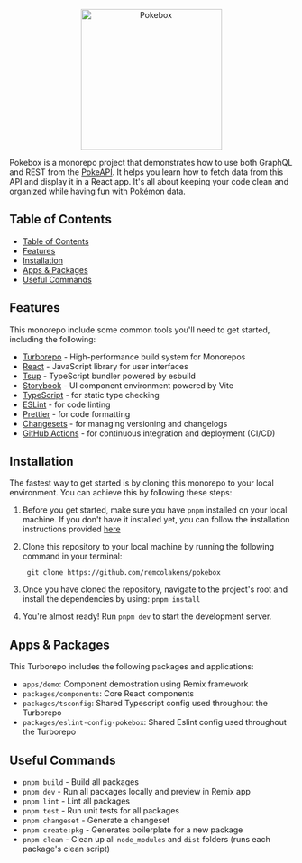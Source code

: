<p align="center">
	<img src="https://i.ibb.co/pX4NZhN/cbaa725ea5a65889e1760fdf1e46a3b6.png" alt="Pokebox" width="250" />
</p>

Pokebox is a monorepo project that demonstrates how to use both GraphQL and REST from the [PokeAPI](https://pokeapi.co/). It helps you learn how to fetch data from this API and display it in a React app. It's all about keeping your code clean and organized while having fun with Pokémon data.

## Table of Contents

- [Table of Contents](#table-of-contents)
- [Features](#features)
- [Installation](#installation)
- [Apps \& Packages](#apps--packages)
- [Useful Commands](#useful-commands)

## Features

This monorepo include some common tools you'll need to get started, including the following:

- [Turborepo](https://turbo.build/repo) - High-performance build system for Monorepos
- [React](https://reactjs.org/) - JavaScript library for user interfaces
- [Tsup](https://github.com/egoist/tsup) - TypeScript bundler powered by esbuild
- [Storybook](https://storybook.js.org/) - UI component environment powered by Vite
- [TypeScript](https://www.typescriptlang.org/) - for static type checking
- [ESLint](https://eslint.org/) - for code linting
- [Prettier](https://prettier.io) - for code formatting
- [Changesets](https://github.com/changesets/changesets) - for managing versioning and changelogs
- [GitHub Actions](https://github.com/changesets/action) - for continuous integration and deployment (CI/CD)

## Installation

The fastest way to get started is by cloning this monorepo to your local environment. You can achieve this by following these steps:

1. Before you get started, make sure you have `pnpm` installed on your local machine. If you don't have it installed yet, you can follow the installation instructions provided [here](https://pnpm.io/installation)
2. Clone this repository to your local machine by running the following command in your terminal:

   ```
    git clone https://github.com/remcolakens/pokebox
   ```

3. Once you have cloned the repository, navigate to the project's root and install the dependencies by using: `pnpm install`
4. You're almost ready! Run `pnpm dev` to start the development server.

## Apps & Packages

This Turborepo includes the following packages and applications:

- `apps/demo`: Component demostration using Remix framework
- `packages/components`: Core React components
- `packages/tsconfig`: Shared Typescript config used throughout the Turborepo
- `packages/eslint-config-pokebox`: Shared Eslint config used throughout the Turborepo

## Useful Commands

- `pnpm build` - Build all packages
- `pnpm dev` - Run all packages locally and preview in Remix app
- `pnpm lint` - Lint all packages
- `pnpm test` - Run unit tests for all packages
- `pnpm changeset` - Generate a changeset
- `pnpm create:pkg` - Generates boilerplate for a new package
- `pnpm clean` - Clean up all `node_modules` and `dist` folders (runs each package's clean script)
